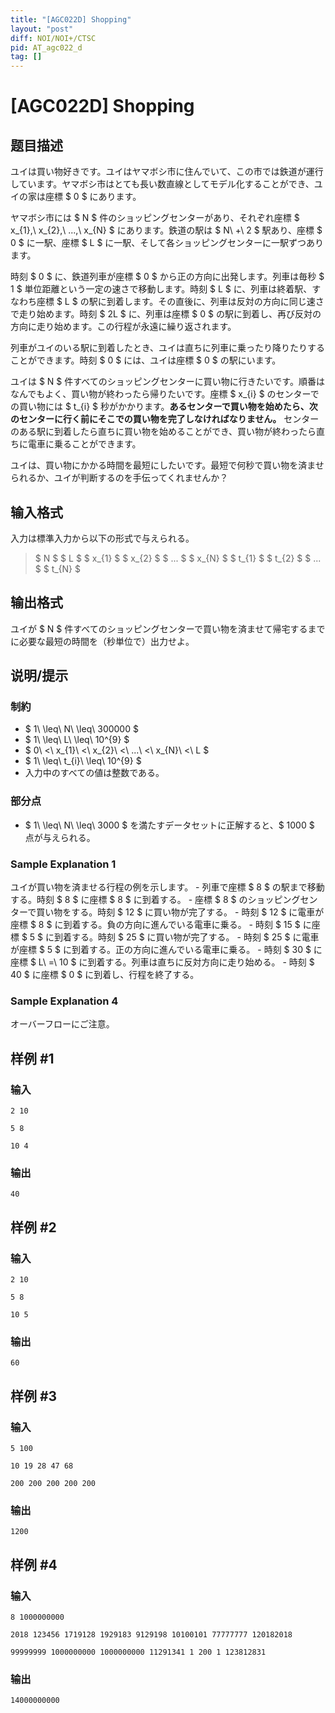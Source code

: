 ```yaml
---
title: "[AGC022D] Shopping"
layout: "post"
diff: NOI/NOI+/CTSC
pid: AT_agc022_d
tag: []
---
```


# [AGC022D] Shopping

## 题目描述

[problemUrl]: https://atcoder.jp/contests/agc022/tasks/agc022_d

ユイは買い物好きです。ユイはヤマボシ市に住んでいて、この市では鉄道が運行しています。ヤマボシ市はとても長い数直線としてモデル化することができ、ユイの家は座標 $ 0 $ にあります。

ヤマボシ市には $ N $ 件のショッピングセンターがあり、それぞれ座標 $ x_{1},\ x_{2},\ ...,\ x_{N} $ にあります。鉄道の駅は $ N\ +\ 2 $ 駅あり、座標 $ 0 $ に一駅、座標 $ L $ に一駅、そして各ショッピングセンターに一駅ずつあります。

時刻 $ 0 $ に、鉄道列車が座標 $ 0 $ から正の方向に出発します。列車は毎秒 $ 1 $ 単位距離という一定の速さで移動します。時刻 $ L $ に、列車は終着駅、すなわち座標 $ L $ の駅に到着します。その直後に、列車は反対の方向に同じ速さで走り始めます。時刻 $ 2L $ に、列車は座標 $ 0 $ の駅に到着し、再び反対の方向に走り始めます。この行程が永遠に繰り返されます。

列車がユイのいる駅に到着したとき、ユイは直ちに列車に乗ったり降りたりすることができます。時刻 $ 0 $ には、ユイは座標 $ 0 $ の駅にいます。

ユイは $ N $ 件すべてのショッピングセンターに買い物に行きたいです。順番はなんでもよく、買い物が終わったら帰りたいです。座標 $ x_{i} $ のセンターでの買い物には $ t_{i} $ 秒がかかります。**あるセンターで買い物を始めたら、次のセンターに行く前にそこでの買い物を完了しなければなりません。** センターのある駅に到着したら直ちに買い物を始めることができ、買い物が終わったら直ちに電車に乗ることができます。

ユイは、買い物にかかる時間を最短にしたいです。最短で何秒で買い物を済ませられるか、ユイが判断するのを手伝ってくれませんか？

## 输入格式

入力は標準入力から以下の形式で与えられる。

> $ N $ $ L $ $ x_{1} $ $ x_{2} $ $ ... $ $ x_{N} $ $ t_{1} $ $ t_{2} $ $ ... $ $ t_{N} $

## 输出格式

ユイが $ N $ 件すべてのショッピングセンターで買い物を済ませて帰宅するまでに必要な最短の時間を（秒単位で）出力せよ。

## 说明/提示

### 制約

- $ 1\ \leq\ N\ \leq\ 300000 $
- $ 1\ \leq\ L\ \leq\ 10^{9} $
- $ 0\ <\ x_{1}\ <\ x_{2}\ <\ ...\ <\ x_{N}\ <\ L $
- $ 1\ \leq\ t_{i}\ \leq\ 10^{9} $
- 入力中のすべての値は整数である。

### 部分点

- $ 1\ \leq\ N\ \leq\ 3000 $ を満たすデータセットに正解すると、$ 1000 $ 点が与えられる。

### Sample Explanation 1

ユイが買い物を済ませる行程の例を示します。 - 列車で座標 $ 8 $ の駅まで移動する。時刻 $ 8 $ に座標 $ 8 $ に到着する。 - 座標 $ 8 $ のショッピングセンターで買い物をする。時刻 $ 12 $ に買い物が完了する。 - 時刻 $ 12 $ に電車が座標 $ 8 $ に到着する。負の方向に進んでいる電車に乗る。 - 時刻 $ 15 $ に座標 $ 5 $ に到着する。時刻 $ 25 $ に買い物が完了する。 - 時刻 $ 25 $ に電車が座標 $ 5 $ に到着する。正の方向に進んでいる電車に乗る。 - 時刻 $ 30 $ に座標 $ L\ =\ 10 $ に到着する。列車は直ちに反対方向に走り始める。 - 時刻 $ 40 $ に座標 $ 0 $ に到着し、行程を終了する。

### Sample Explanation 4

オーバーフローにご注意。

## 样例 #1

### 输入

```
2 10
5 8
10 4
```

### 输出

```
40
```

## 样例 #2

### 输入

```
2 10
5 8
10 5
```

### 输出

```
60
```

## 样例 #3

### 输入

```
5 100
10 19 28 47 68
200 200 200 200 200
```

### 输出

```
1200
```

## 样例 #4

### 输入

```
8 1000000000
2018 123456 1719128 1929183 9129198 10100101 77777777 120182018
99999999 1000000000 1000000000 11291341 1 200 1 123812831
```

### 输出

```
14000000000
```

